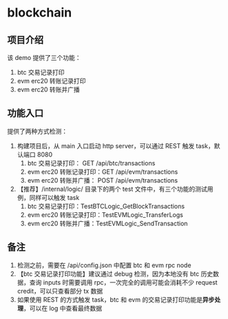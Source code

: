 # blockchain

## 项目介绍

该 demo 提供了三个功能：
1. btc 交易记录打印
2. evm erc20 转账记录打印
3. evm erc20 转账并广播

## 功能入口

提供了两种方式检测：
1. 构建项目后，从 main 入口启动 http server，可以通过 REST 触发 task，默认端口 8080
   1. btc 交易记录打印：      GET /api/btc/transactions
   2. evm erc20 转账记录打印：GET /api/evm/transactions
   3. evm erc20 转账并广播：  POST /api/evm/transactions
2. 【推荐】/internal/logic/ 目录下的两个 test 文件中，有三个功能的测试用例，同样可以触发 task
   1. btc 交易记录打印：TestBTCLogic_GetBlockTransactions
   2. evm erc20 转账记录打印：TestEVMLogic_TransferLogs
   3. evm erc20 转账并广播：TestEVMLogic_SendTransaction

## 备注

1. 检测之前，需要在 /api/config.json 中配置 btc 和 evm rpc node
2. 【btc 交易记录打印功能】建议通过 debug 检测，因为本地没有 btc 历史数据，查询 inputs 时需要调用 rpc，一次完全的调用可能会消耗不少 request credit，可以只查看部分 tx 数据
3. 如果使用 REST 的方式触发 task，btc 和 evm 的交易记录打印功能是**异步处理**，可以在 log 中查看最终数据